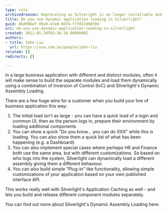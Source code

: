 ```yaml
---
type: rule
archivedreason: Deprecating as Silveright is no longer installable and has been deprecated for 10 years.
title: Do you use dynamic application loading in Silverlight?
guid: 8bd996ef-99a9-47a9-9d74-f7f02249df8d
uri: do-you-use-dynamic-application-loading-in-silverlight
created: 2011-05-20T02:36:18.0000000Z
authors:
- title: John Liu
  url: https://ssw.com.au/people/john-liu
related: []
redirects: []

---
```


In a large business application with different and distinct modules, often it will make sense to build the separate modules and load them dynamically using a combination of Inversion of Control (IoC) and Silverlight's Dynamic Assembly Loading.  

<!--endintro-->
 There are a few huge wins for a customer when you build your line of business application this way: 

1. The initial load isn't as large - you can have a quick load of a login and common UI, then as the person logs in, prepare their environment by loading additional components
2. You can show a quick "Do you know… you can do XXX" while this is loading. You can also show them a quick list of what has been happening (e.g. a Dashboard).
3. You can also implement special cases where perhaps HR and Finance both use the same area, but with different customizations. So based on who logs into the system, Silverlight can dynamically load a different assembly giving them a different behaviour.
4. You can also build simple "Plug-in" like functionality, allowing simple customizations of your application based on your own published interface API.


This works really well with Silverlight's Application Caching as well - and lets you build and release different component modules separately.

You can find out more about Silverlight's Dynamic Assembly Loading here:
